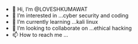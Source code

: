- 👋 Hi, I’m @LOVESHKUMAWAT
- 👀 I’m interested in ...cyber security and coding 
- 🌱 I’m currently learning ...kali linux
- 💞️ I’m looking to collaborate on ...ethical hacking
- 📫 How to reach me ...

<!---
LOVESHKUMAWAT/LOVESHKUMAWAT is a ✨ special ✨ repository because its `README.md` (this file) appears on your GitHub profile.
You can click the Preview link to take a look at your changes.
--->
